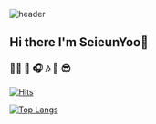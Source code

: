 ![header](https://capsule-render.vercel.app/api?type=waving&color=gradient&height=200&section=header&text=&fontSize=90)
## Hi there I'm SeieunYoo👋

### 👩‍💻 🔧 🎧 🎶  🌊 😎

[![Hits](https://hits.seeyoufarm.com/api/count/incr/badge.svg?url=https%3A%2F%2Fgithub.com%2FSeieunYoo&count_bg=%23DEA6FF&title_bg=%23555555&icon=&icon_color=%23E7E7E7&title=hits&edge_flat=false)](https://hits.seeyoufarm.com)

[![Top Langs](https://github-readme-stats.vercel.app/api/top-langs/?username=SeieunYoo&layout=compact)](https://github.com/SeieunYoo/github-readme-stats)

